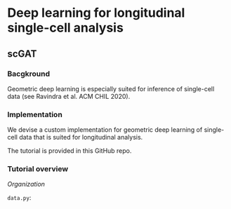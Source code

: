 # Deep learning for longitudinal single-cell analysis

## scGAT

### Bacgkround

Geometric deep learning is especially suited for inference of single-cell data (see Ravindra et al. ACM CHIL 2020).

### Implementation

We devise a custom implementation for geometric deep learning of single-cell data that is suited for longitudinal analysis. 

The tutorial is provided in this GitHub repo.

### Tutorial overview

*Organization*

`data.py`: 
